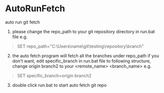 # AutoRunFetch
auto run git fetch

1. please change the repo_path to your git repository directory in run.bat file
 e.g.
> SET repo_path="C:\Users\name\git\testing\repository\branch"

2. the auto fetch program will fetch all the branches under repo_path
if you don't want, edit specific_branch in run.bat file to following structure, change origin branch2 to your <remote_name> <branch_name>
e.g.
> SET specific_branch=origin branch2

3. double click run.bat to start auto fetch git repo
